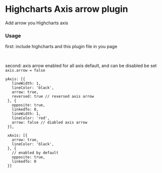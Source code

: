 # Highcharts Axis arrow plugin

Add arrow you Highcharts axis

### Usage

first: include highcharts and this plugin file in you page

​	<script src="https://code.highcharts.com/highcharts.js"></script>
​	<script src="https://code.highcharts.com/modules/exporting.js"></script>
​	<script src="highcharts-axis-arrow.js"></script>

second: axis arrow enabled for all axis default, and can be disabled be set `axis.arrow = false`

    yAxis: [{
       lineWidth: 1,
       lineColor: 'black',
       arrow: true,
       reversed: true // reversed axis arrow
     }, {
       opposite: true,
       linkedTo: 0,
       lineWidth: 1,
       lineColor: 'red',
       arrow: false // diabled axis arrow
     }],

     xAxis: [{
       arrow: true,
       lineColor: 'black',
     }, {
       // enabled by default
       opposite: true,
       linkedTo: 0
     }]

